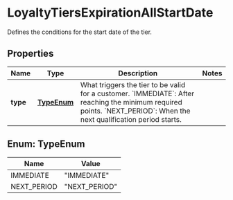 

# LoyaltyTiersExpirationAllStartDate

Defines the conditions for the start date of the tier.

## Properties

| Name | Type | Description | Notes |
|------------ | ------------- | ------------- | -------------|
|**type** | [**TypeEnum**](#TypeEnum) | What triggers the tier to be valid for a customer.     &#x60;IMMEDIATE&#x60;: After reaching the minimum required points.  &#x60;NEXT_PERIOD&#x60;: When the next qualification period starts. |  |



## Enum: TypeEnum

| Name | Value |
|---- | -----|
| IMMEDIATE | &quot;IMMEDIATE&quot; |
| NEXT_PERIOD | &quot;NEXT_PERIOD&quot; |



